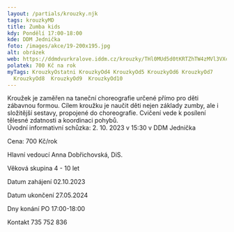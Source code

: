 ```yaml
---
layout: /partials/krouzky.njk
tags: krouzkyMD
title: Zumba kids
kdy: Pondělí 17:00-18:00
kde: DDM Jednička
foto: /images/akce/19-200x195.jpg
alt: obrázek
web: https://ddmdvurkralove.iddm.cz/krouzky/THl0MUd5d0tKRTZhTW4zMVl3VXcyT0RudXZJQ3dBSlBaWHlHTEtDWUpHMD0=
polatek: 700 Kč na rok
myTags: KrouzkyOstatni KrouzkyOd4 KrouzkyOd5 KrouzkyOd6 KrouzkyOd7
  KrouzkyOd8  KrouzkyOd9  KrouzkyOd10
---
```



Kroužek je zaměřen na taneční choreografie určené přímo pro děti zábavnou formou. Cílem kroužku je naučit děti nejen základy zumby, ale i složitější sestavy, propojené do choreografie. Cvičení vede k posílení tělesné zdatnosti a koordinaci pohybů.\
Úvodní informativní schůzka: 2. 10. 2023 v 15:30 v DDM Jednička

Cena: 700 Kč/rok

Hlavní vedoucí Anna Dobřichovská, DiS.

Věková skupina 4 - 10 let

Datum zahájení 02.10.2023

Datum ukončení 27.05.2024

Dny konání PO 17:00-18:00

Kontakt 735 752 836